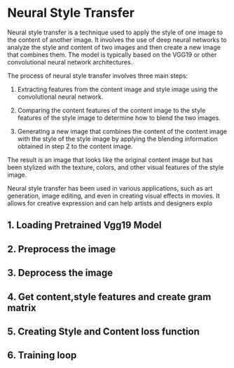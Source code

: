 # Neural Style Transfer
  Neural style transfer is a technique used to apply the style of one image to the content of another image. It involves the use of deep neural networks to analyze the style and content of two images and then create a new image that combines them. The model is typically based on the VGG19 or other convolutional neural network architectures.

The process of neural style transfer involves three main steps:

1. Extracting features from the content image and style image using the convolutional neural network.

2. Comparing the content features of the content image to the style features of the style image to determine how to blend the two images.

3. Generating a new image that combines the content of the content image with the style of the style image by applying the blending information obtained in step 2 to the content image.

The result is an image that looks like the original content image but has been stylized with the texture, colors, and other visual features of the style image.

Neural style transfer has been used in various applications, such as art generation, image editing, and even in creating visual effects in movies. It allows for creative expression and can help artists and designers explo

## 1. Loading Pretrained Vgg19 Model
## 2. Preprocess the image
## 3. Deprocess the image
## 4. Get content,style features and create gram matrix 
## 5.  Creating Style and Content loss function
## 6. Training loop



